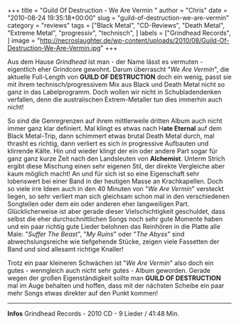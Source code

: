 +++
title = "Guild Of Destruction - We Are Vermin "
author = "Chris"
date = "2010-08-24 19:35:18+00:00"
slug = "guild-of-destruction-we-are-vermin"
category = "reviews"
tags = ["Black Metal", "CD-Reviews", "Death Metal", "Extreme Metal", "progressiv", "technisch", ]
labels = ["Grindhead Records", ]
image = "http://necroslaughter.de/wp-content/uploads/2010/08/Guild-Of-Destruction-We-Are-Vermin.jpg"
+++

Aus dem Hause _Grindhead_ ist man - der Name lässt es vermuten - eigentlich eher Grindcore gewohnt. Darum überrascht "_We Are Vermin_", die aktuelle Full-Length von **GUILD OF DESTRUCTION** doch ein wenig, passt sie mit ihrem technisch/progressivem Mix aus Black und Death Metal nicht so ganz in das Labelprogramm. Doch wollen wir nicht in Schubladendenken verfallen, denn die australischen Extrem-Metaller tun dies immerhin auch nicht!

So sind die Genregrenzen auf ihrem mittlerweile dritten Album auch nicht immer ganz klar definiert. Mal klingt es etwas nach H**ate Eternal** auf dem Black Metal-Trip, dann schimmert etwas brutal Death Metal durch, mal thrasht es richtig, dann verliert es sich in progressive Aufbauten und klirrende Kälte. Hin und wieder klingt der ein oder andere Part sogar für ganz ganz kurze Zeit nach den Landsleuten von **Alchemist**. Unterm Strich ergibt diese Mischung einen sehr eigenen Stil, der direkte Vergleiche aber kaum möglich macht! An und für sich ist so eine Eigenschaft sehr lobenswert bei einer Band in der heutigen Masse an Krachkapellen. Doch so viele irre Ideen auch in den 40 Minuten von "_We Are Vermin_" versteckt liegen, so sehr verliert man sich gleichsam schon mal in den verschiedenen Songteilen oder dem ein oder anderen eher langweiligen Part. Glücklicherweise ist aber gerade dieser Vielschichtigkeit geschuldet, dass selbst die eher durchschnittlichen Songs noch sehr gute Momente haben und ein paar richtig gute Lieder belohnen das Reinhören in die Platte alle Male: "_Suffer The Beast_", "_My Ruins_" oder "_The Abyss_" sind abwechslungsreiche wie tiefgehende Stücke, zeigen viele Fassetten der Band und sind allesamt richtige Knaller!

Trotz ein paar kleineren Schwächen ist "_We Are Vermin_" also doch ein gutes - wenngleich auch nicht sehr gutes - Album geworden. Gerade wegen der großen Eigenständigkeit sollte man **GUILD OF DESTRUCTION** mal im Auge behalten und hoffen, dass mit der nächsten Scheibe ein paar mehr Songs etwas direkter auf den Punkt kommen!





---
**Infos**
Grindhead Records - 2010
CD - 9 Lieder / 41:48 Min.
